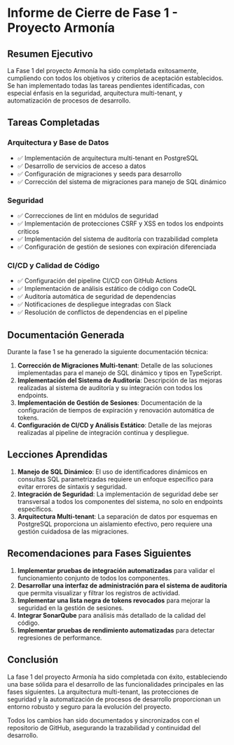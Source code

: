 # Informe de Cierre de Fase 1 - Proyecto Armonía

## Resumen Ejecutivo

La Fase 1 del proyecto Armonía ha sido completada exitosamente, cumpliendo con todos los objetivos y criterios de aceptación establecidos. Se han implementado todas las tareas pendientes identificadas, con especial énfasis en la seguridad, arquitectura multi-tenant, y automatización de procesos de desarrollo.

## Tareas Completadas

### Arquitectura y Base de Datos
- ✅ Implementación de arquitectura multi-tenant en PostgreSQL
- ✅ Desarrollo de servicios de acceso a datos
- ✅ Configuración de migraciones y seeds para desarrollo
- ✅ Corrección del sistema de migraciones para manejo de SQL dinámico

### Seguridad
- ✅ Correcciones de lint en módulos de seguridad
- ✅ Implementación de protecciones CSRF y XSS en todos los endpoints críticos
- ✅ Implementación del sistema de auditoría con trazabilidad completa
- ✅ Configuración de gestión de sesiones con expiración diferenciada

### CI/CD y Calidad de Código
- ✅ Configuración del pipeline CI/CD con GitHub Actions
- ✅ Implementación de análisis estático de código con CodeQL
- ✅ Auditoría automática de seguridad de dependencias
- ✅ Notificaciones de despliegue integradas con Slack
- ✅ Resolución de conflictos de dependencias en el pipeline

## Documentación Generada

Durante la fase 1 se ha generado la siguiente documentación técnica:

1. **Corrección de Migraciones Multi-tenant**: Detalle de las soluciones implementadas para el manejo de SQL dinámico y tipos en TypeScript.
2. **Implementación del Sistema de Auditoría**: Descripción de las mejoras realizadas al sistema de auditoría y su integración con todos los endpoints.
3. **Implementación de Gestión de Sesiones**: Documentación de la configuración de tiempos de expiración y renovación automática de tokens.
4. **Configuración de CI/CD y Análisis Estático**: Detalle de las mejoras realizadas al pipeline de integración continua y despliegue.

## Lecciones Aprendidas

1. **Manejo de SQL Dinámico**: El uso de identificadores dinámicos en consultas SQL parametrizadas requiere un enfoque específico para evitar errores de sintaxis y seguridad.
2. **Integración de Seguridad**: La implementación de seguridad debe ser transversal a todos los componentes del sistema, no solo en endpoints específicos.
3. **Arquitectura Multi-tenant**: La separación de datos por esquemas en PostgreSQL proporciona un aislamiento efectivo, pero requiere una gestión cuidadosa de las migraciones.

## Recomendaciones para Fases Siguientes

1. **Implementar pruebas de integración automatizadas** para validar el funcionamiento conjunto de todos los componentes.
2. **Desarrollar una interfaz de administración para el sistema de auditoría** que permita visualizar y filtrar los registros de actividad.
3. **Implementar una lista negra de tokens revocados** para mejorar la seguridad en la gestión de sesiones.
4. **Integrar SonarQube** para análisis más detallado de la calidad del código.
5. **Implementar pruebas de rendimiento automatizadas** para detectar regresiones de performance.

## Conclusión

La fase 1 del proyecto Armonía ha sido completada con éxito, estableciendo una base sólida para el desarrollo de las funcionalidades principales en las fases siguientes. La arquitectura multi-tenant, las protecciones de seguridad y la automatización de procesos de desarrollo proporcionan un entorno robusto y seguro para la evolución del proyecto.

Todos los cambios han sido documentados y sincronizados con el repositorio de GitHub, asegurando la trazabilidad y continuidad del desarrollo.

